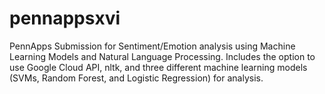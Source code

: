 # pennappsxvi
PennApps Submission for Sentiment/Emotion analysis using Machine Learning Models and Natural Language Processing. Includes the option to use Google Cloud API, nltk, and three different machine learning models (SVMs, Random Forest, and Logistic Regression) for analysis.
